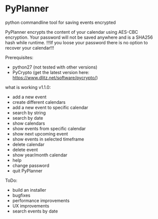# PyPlanner
python commandline tool for saving events encrypted

PyPlanner encrypts the content of your calendar using AES-CBC encryption.
Your password will not be saved anywhere and is a SHA256 hash while runtime.
!!!If you loose your password there is no option to recover your calendar!!!

Prerequisites:
- python27 (not tested with other versions)
- PyCrypto (get the latest version here: https://www.dlitz.net/software/pycrypto/)

what is working v1.1.0:
- add a new event
- create different calendars
- add a new event to specific calendar
- search by string
- search by date
- show calendars
- show events from specific calendar
- show next upcoming event
- show events in selected timeframe
- delete calendar
- delete event
- show year/month calendar
- help
- change password
- quit PyPlanner


ToDo:
- build an installer
- bugfixes
- performance improvements
- UX improvements
- search events by date



